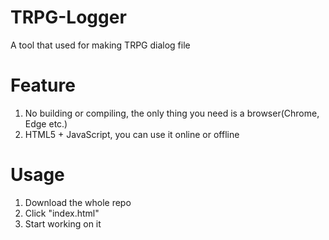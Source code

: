 # TRPG-Logger
A tool that used for making TRPG dialog file
# Feature
1. No building or compiling, the only thing you need is a browser(Chrome, Edge etc.)
2. HTML5 + JavaScript, you can use it online or offline
# Usage
1. Download the whole repo
2. Click "index.html"
3. Start working on it
